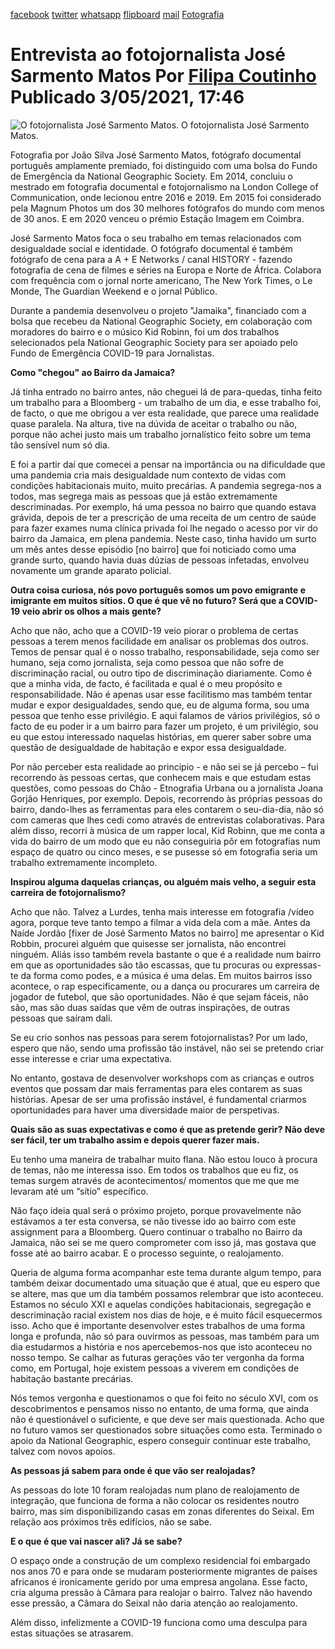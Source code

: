 [facebook](https://www.facebook.com/sharer/sharer.php?u=https%3A%2F%2Fwww.natgeo.pt%2Ffotografia%2F2021%2F05%2Fentrevista-ao-fotojornalista-jose-sarmento-matos) [twitter](https://twitter.com/share?url=https%3A%2F%2Fwww.natgeo.pt%2Ffotografia%2F2021%2F05%2Fentrevista-ao-fotojornalista-jose-sarmento-matos&via=natgeo&text=Entrevista%20ao%20fotojornalista%20Jos%C3%A9%20Sarmento%20Matos) [whatsapp](https://web.whatsapp.com/send?text=https%3A%2F%2Fwww.natgeo.pt%2Ffotografia%2F2021%2F05%2Fentrevista-ao-fotojornalista-jose-sarmento-matos) [flipboard](https://share.flipboard.com/bookmarklet/popout?v=2&title=Entrevista%20ao%20fotojornalista%20Jos%C3%A9%20Sarmento%20Matos&url=https%3A%2F%2Fwww.natgeo.pt%2Ffotografia%2F2021%2F05%2Fentrevista-ao-fotojornalista-jose-sarmento-matos) [mail](mailto:?subject=NatGeo&body=https%3A%2F%2Fwww.natgeo.pt%2Ffotografia%2F2021%2F05%2Fentrevista-ao-fotojornalista-jose-sarmento-matos%20-%20Entrevista%20ao%20fotojornalista%20Jos%C3%A9%20Sarmento%20Matos) [Fotografia](https://www.natgeo.pt/fotografia) 
# Entrevista ao fotojornalista José Sarmento Matos Por [Filipa Coutinho](https://www.natgeo.pt/autor/filipa-coutinho) Publicado 3/05/2021, 17:46 
![O fotojornalista José Sarmento Matos.
](img/files_styles_image_00_public_img_0_1.jpg)
O fotojornalista José Sarmento Matos. 

Fotografia por João Silva José Sarmento Matos, fotógrafo documental português amplamente premiado, foi distinguido com uma bolsa do Fundo de Emergência da National Geographic Society. Em 2014, concluiu o mestrado em fotografia documental e fotojornalismo na London College of Communication, onde lecionou entre 2016 e 2019. Em 2015 foi considerado pela Magnum Photos um dos 30 melhores fotógrafos do mundo com menos de 30 anos. E em 2020 venceu o prémio Estação Imagem em Coimbra. 

José Sarmento Matos foca o seu trabalho em temas relacionados com desigualdade social e identidade. O fotógrafo documental é também fotógrafo de cena para a A + E Networks / canal HISTORY - fazendo fotografia de cena de filmes e séries na Europa e Norte de África. Colabora com frequência com o jornal norte americano, The New York Times, o Le Monde, The Guardian Weekend e o jornal Público. 

Durante a pandemia desenvolveu o projeto "Jamaika", financiado com a bolsa que recebeu da National Geographic Society, em colaboração com moradores do bairro e o músico Kid Robinn, foi um dos trabalhos selecionados pela National Geographic Society para ser apoiado pelo Fundo de Emergência COVID-19 para Jornalistas. 

**Como "chegou" ao Bairro da Jamaica?** 

Já tinha entrado no bairro antes, não cheguei lá de para-quedas, tinha feito um trabalho para a Bloomberg - um trabalho de um dia, e esse trabalho foi, de facto, o que me obrigou a ver esta realidade, que parece uma realidade quase paralela. Na altura, tive na dúvida de aceitar o trabalho ou não, porque não achei justo mais um trabalho jornalístico feito sobre um tema tão sensível num só dia. 

E foi a partir daí que comecei a pensar na importância ou na dificuldade que uma pandemia cria mais desigualdade num contexto de vidas com condições habitacionais muito, muito precárias. A pandemia segrega-nos a todos, mas segrega mais as pessoas que já estão extremamente descriminadas. Por exemplo, há uma pessoa no bairro que quando estava grávida, depois de ter a prescrição de uma receita de um centro de saúde para fazer exames numa clínica privada foi lhe negado o acesso por vir do bairro da Jamaica, em plena pandemia. Neste caso, tinha havido um surto um mês antes desse episódio [no bairro] que foi noticiado como uma grande surto, quando havia duas dúzias de pessoas infetadas, envolveu novamente um grande aparato policial. 

**Outra coisa curiosa, nós povo português somos um povo emigrante e imigrante em muitos sítios. O que é que vê no futuro? Será que a COVID-19 veio abrir os olhos a mais gente?** 

Acho que não, acho que a COVID-19 veio piorar o problema de certas pessoas a terem menos facilidade em analisar os problemas dos outros. Temos de pensar qual é o nosso trabalho, responsabilidade, seja como ser humano, seja como jornalista, seja como pessoa que não sofre de discriminação racial, ou outro tipo de discriminação diariamente. Como é que a minha vida, de facto, é facilitada e qual é o meu propósito e responsabilidade. Não é apenas usar esse facilitismo mas também tentar mudar e expor desigualdades, sendo que, eu de alguma forma, sou uma pessoa que tenho esse privilégio. E aqui falamos de vários privilégios, só o facto de eu poder ir a um bairro para fazer um projeto, é um privilégio, sou eu que estou interessado naquelas histórias, em querer saber sobre uma questão de desigualdade de habitação e expor essa desigualdade. 

Por não perceber esta realidade ao principio - e não sei se já percebo – fui recorrendo às pessoas certas, que conhecem mais e que estudam estas questões, como pessoas do Chão - Etnografia Urbana ou a jornalista Joana Gorjão Henriques, por exemplo. Depois, recorrendo às próprias pessoas do bairro, dando-lhes as ferramentas para eles contarem o seu-dia-dia, não só com cameras que lhes cedi como através de entrevistas colaborativas. Para além disso, recorri à música de um rapper local, Kid Robinn, que me conta a vida do bairro de um modo que eu não conseguiria pôr em fotografias num espaço de quatro ou cinco meses, e se pusesse só em fotografia seria um trabalho extremamente incompleto. 

**Inspirou alguma daquelas crianças, ou alguém mais velho, a seguir esta carreira de fotojornalismo?** 

Acho que não. Talvez a Lurdes, tenha mais interesse em fotografia /vídeo agora, porque teve tanto tempo a filmar a vida dela com a mãe. Antes da Naíde Jordão [fixer de José Sarmento Matos no bairro] me apresentar o Kid Robbin, procurei alguém que quisesse ser jornalista, não encontrei ninguém. Aliás isso também revela bastante o que é a realidade num bairro em que as oportunidades são tão escassas, que tu procuras ou expressas-te da forma como podes, e a música é uma delas. Em muitos bairros isso acontece, o rap especificamente, ou a dança ou procurares um carreira de jogador de futebol, que são oportunidades. Não é que sejam fáceis, não são, mas são duas saídas que vêm de outras inspirações, de outras pessoas que saíram dali. 

Se eu crio sonhos nas pessoas para serem fotojornalistas? Por um lado, espero que não, sendo uma profissão tão instável, não sei se pretendo criar esse interesse e criar uma expectativa. 

No entanto, gostava de desenvolver workshops com as crianças e outros eventos que possam dar mais ferramentas para eles contarem as suas histórias. Apesar de ser uma profissão instável, é fundamental criarmos oportunidades para haver uma diversidade maior de perspetivas. 

**Quais são as suas expectativas e como é que as pretende gerir? Não deve ser fácil, ter um trabalho assim e depois querer fazer mais.** 

Eu tenho uma maneira de trabalhar muito flana. Não estou louco à procura de temas, não me interessa isso. Em todos os trabalhos que eu fiz, os temas surgem através de acontecimentos/ momentos que me que me levaram até um “sítio” específico. 

Não faço ideia qual será o próximo projeto, porque provavelmente não estávamos a ter esta conversa, se não tivesse ido ao bairro com este assignment para a Bloomberg. Quero continuar o trabalho no Bairro da Jamaica, não sei se me quero comprometer com isso já, mas gostava que fosse até ao bairro acabar. E o processo seguinte, o realojamento. 

Queria de alguma forma acompanhar este tema durante algum tempo, para também deixar documentado uma situação que é atual, que eu espero que se altere, mas que um dia também possamos relembrar que isto aconteceu. Estamos no século XXI e aquelas condições habitacionais, segregação e descriminação racial existem nos dias de hoje, e é muito fácil esquecermos isso. Acho que é importante desenvolver estes trabalhos de uma forma longa e profunda, não só para ouvirmos as pessoas, mas também para um dia estudarmos a história e nos apercebemos-nos que isto aconteceu no nosso tempo. Se calhar as futuras gerações vão ter vergonha da forma como, em Portugal, hoje existem pessoas a viverem em condições de habitação bastante precárias. 

Nós temos vergonha e questionamos o que foi feito no século XVI, com os descobrimentos e pensamos nisso no entanto, de uma forma, que ainda não é questionável o suficiente, e que deve ser mais questionada. Acho que no futuro vamos ser questionados sobre situações como esta. Terminado o apoio da National Geographic, espero conseguir continuar este trabalho, talvez com novos apoios. 

**As pessoas já sabem para onde é que vão ser realojadas?** 

As pessoas do lote 10 foram realojadas num plano de realojamento de integração, que funciona de forma a não colocar os residentes noutro bairro, mas sim disponibilizando casas em zonas diferentes do Seixal. Em relação aos próximos três edifícios, não se sabe. 

**E o que é que vai nascer ali? Já se sabe?** 

O espaço onde a construção de um complexo residencial foi embargado nos anos 70 e para onde se mudaram posteriormente migrantes de países africanos é ironicamente gerido por uma empresa angolana. Esse facto, cria alguma pressão à Câmara para realojar o bairro. Talvez não havendo esse pressão, a Câmara do Seixal não daria atenção ao realojamento. 

Além disso, infelizmente a COVID-19 funciona como uma desculpa para estas situações se atrasarem. 

